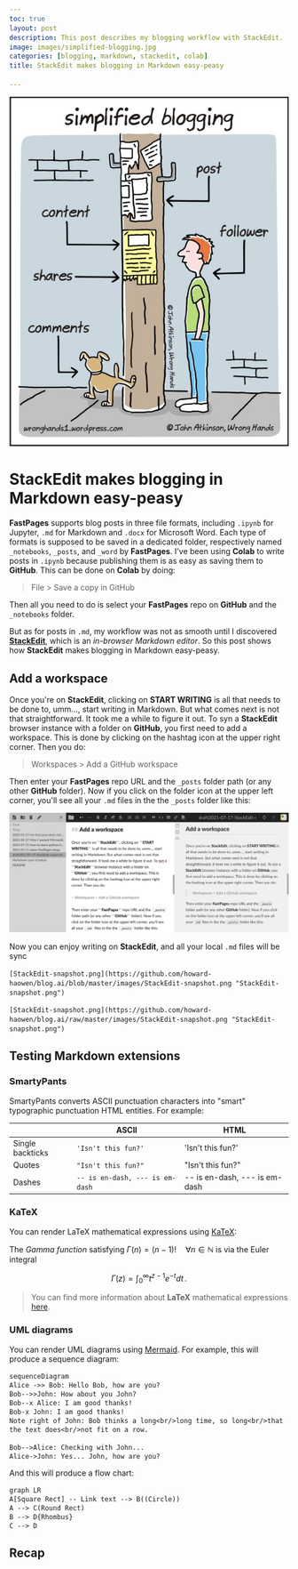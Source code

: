 ```yaml
---
toc: true
layout: post
description: This post describes my blogging workflow with StackEdit.
image: images/simplified-blogging.jpg
categories: [blogging, markdown, stackedit, colab]
title: StackEdit makes blogging in Markdown easy-peasy

---
```


![](https://github.com/howard-haowen/blog.ai/raw/master/images/simplified-blogging.jpg "Credit: John Atkinson")

# StackEdit makes blogging in Markdown easy-peasy

**FastPages** supports blog posts in three file formats, including `.ipynb` for Jupyter, `.md` for Markdown and `.docx` for Microsoft Word. Each type of formats is supposed to be saved in a dedicated folder, respectively named `_notebooks`, `_posts`, and `_word` by **FastPages**. I've been using **Colab** to write posts in `.ipynb` because publishing them is as easy as saving them to **GitHub**. This can be done on **Colab** by doing:

> File >  Save a copy in GitHub

Then all you need to do is select your **FastPages** repo on **GitHub** and the `_notebooks` folder. 

But as for posts in `.md`, my workflow was not as smooth until I discovered [**StackEdit**](https://stackedit.io), which is an *in-browser Markdown editor*.  So this post shows how **StackEdit** makes blogging in Markdown easy-peasy.


## Add a workspace

Once you're on **StackEdit**, clicking on **START WRITING** is all that needs to be done to, umm..., start writing in Markdown. But what comes next is not that straightforward. It took me a while to figure it out. To syn a **StackEdit** browser instance with a folder on **GitHub**, you first need to add a workspace. This is done by clicking on the hashtag icon at the upper right corner. Then you do:

> Workspaces > Add a GitHub workspace 

Then enter your **FastPages** repo URL and the `_posts` folder path (or any other **GitHub** folder). Now if you click on the folder icon at the upper left corner, you'll see all your `.md` files in the the `_posts` folder like this:

![StackEdit-snapshot.png](https://github.com/howard-haowen/blog.ai/raw/master/images/StackEdit-snapshot.png "StackEdit-snapshot.png")

Now you can enjoy writing on **StackEdit**, and all your local `.md` files will be sync  

`[StackEdit-snapshot.png](https://github.com/howard-haowen/blog.ai/blob/master/images/StackEdit-snapshot.png "StackEdit-snapshot.png")`

`[StackEdit-snapshot.png](https://github.com/howard-haowen/blog.ai/raw/master/images/StackEdit-snapshot.png "StackEdit-snapshot.png")`


## Testing Markdown extensions

### SmartyPants

SmartyPants converts ASCII punctuation characters into "smart" typographic punctuation HTML entities. For example:

|                |ASCII                          |HTML                         |
|----------------|-------------------------------|-----------------------------|
|Single backticks|`'Isn't this fun?'`            |'Isn't this fun?'            |
|Quotes          |`"Isn't this fun?"`            |"Isn't this fun?"            |
|Dashes          |`-- is en-dash, --- is em-dash`|-- is en-dash, --- is em-dash|


### KaTeX

You can render LaTeX mathematical expressions using [KaTeX](https://khan.github.io/KaTeX/):

The *Gamma function* satisfying $\Gamma(n) = (n-1)!\quad\forall n\in\mathbb N$ is via the Euler integral

$$
\Gamma(z) = \int_0^\infty t^{z-1}e^{-t}dt\,.
$$

> You can find more information about **LaTeX** mathematical expressions [here](http://meta.math.stackexchange.com/questions/5020/mathjax-basic-tutorial-and-quick-reference).


### UML diagrams

You can render UML diagrams using [Mermaid](https://mermaidjs.github.io/). For example, this will produce a sequence diagram:

```mermaid
sequenceDiagram
Alice ->> Bob: Hello Bob, how are you?
Bob-->>John: How about you John?
Bob--x Alice: I am good thanks!
Bob-x John: I am good thanks!
Note right of John: Bob thinks a long<br/>long time, so long<br/>that the text does<br/>not fit on a row.

Bob-->Alice: Checking with John...
Alice->John: Yes... John, how are you?
```

And this will produce a flow chart:

```mermaid
graph LR
A[Square Rect] -- Link text --> B((Circle))
A --> C(Round Rect)
B --> D{Rhombus}
C --> D
```

## Recap


<!--stackedit_data:
eyJwcm9wZXJ0aWVzIjoidGl0bGU6IFN0YWNrRWRpdC10ZW1wbG
F0ZVxuZGF0ZTogMjAyMS0wNy0wMTdcbiIsImhpc3RvcnkiOlsz
NDk1ODc4LC0yNDEzMzk2NzAsLTE5MzM5NzMyNjNdfQ==
-->